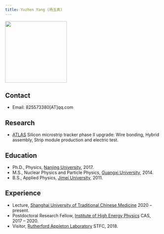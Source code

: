 ```yaml
---
title: Yuzhen Yang (杨玉真)
---
```


<img src="/images/Yuzhen_Yang.jpg" width="200"/>

## Contact 

- Email: 825573380[AT]qq.com 


## Research 
- [ATLAS](http://atlas.cern) Silicon microstrip tracker phase II upgrade: Wire bonding, Hybrid assembly, Strip module production and electric test. 

## Education
- Ph.D., Physics, [Nanjing University](http://www.nju.edu.cn), 2017.
- M.S., Nuclear Physics and Particle Physics, [Guangxi University](http://www.gxu.edu.cn), 2014.
- B.S., Applied Physics, [Jimei University](http://www.jmu.edu.cn), 2011. 

## Experience

- Lecture, [Shanghai University of Traditional Chinese Medicine](https://www.shutcm.edu.cn) 2020 – present. 
- Postdoctoral Research Fellow, [Institute of High Energy Physics](http://www.ihep.cas.cn) CAS, 2017 – 2020.
- Visitor, [Rutherford Appleton Laboratory](https://stfc.ukri.org/about-us/where-we-work/rutherford-appleton-laboratory/) STFC, 2018.

